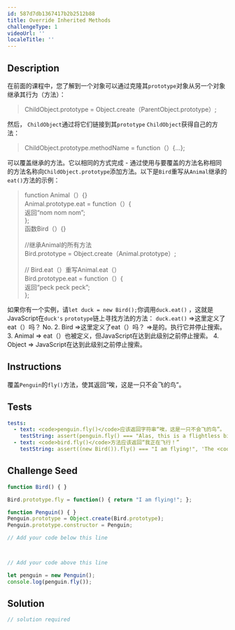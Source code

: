 ```yaml
---
id: 587d7db1367417b2b2512b88
title: Override Inherited Methods
challengeType: 1
videoUrl: ''
localeTitle: ''
---
```


## Description
<section id="description">在前面的课程中，您了解到一个对象可以通过克隆其<code>prototype</code>对象从另一个对象继承其行为（方法）： <blockquote> ChildObject.prototype = Object.create（ParentObject.prototype）; </blockquote>然后， <code>ChildObject</code>通过将它们链接到其<code>prototype</code> <code>ChildObject</code>获得自己的方法： <blockquote> ChildObject.prototype.methodName = function（）{...}; </blockquote>可以覆盖继承的方法。它以相同的方式完成 - 通过使用与要覆盖的方法名称相同的方法名称向<code>ChildObject.prototype</code>添加方法。以下是<code>Bird</code>重写从<code>Animal</code>继承的<code>eat()</code>方法的示例： <blockquote> function Animal（）{} <br> Animal.prototype.eat = function（）{ <br>返回“nom nom nom”; <br> }; <br>函数Bird（）{} <br><br> //继承Animal的所有方法<br> Bird.prototype = Object.create（Animal.prototype）; <br><br> // Bird.eat（）重写Animal.eat（） <br> Bird.prototype.eat = function（）{ <br>返回“peck peck peck”; <br> }; </blockquote>如果你有一个实例，请<code>let duck = new Bird();</code>你调用<code>duck.eat()</code> ，这就是JavaScript在<code>duck&#39;s</code> <code>prototype</code>链上寻找方法的方法： <code>duck.eat()</code> =&gt;这里定义了eat（）吗？ No. 2. Bird =&gt;这里定义了eat（）吗？ =&gt;是的。执行它并停止搜索。 3. Animal =&gt; eat（）也被定义，但JavaScript在达到此级别之前停止搜索。 4. Object =&gt; JavaScript在达到此级别之前停止搜索。 </section>

## Instructions
<section id="instructions">覆盖<code>Penguin</code>的<code>fly()</code>方法，使其返回“唉，这是一只不会飞的鸟”。 </section>

## Tests
<section id='tests'>

```yml
tests:
  - text: <code>penguin.fly()</code>应该返回字符串“唉，这是一只不会飞的鸟”。
    testString: assert(penguin.fly() === "Alas, this is a flightless bird.", '<code>penguin.fly()</code> should return the string "Alas, this is a flightless bird."');
  - text: <code>bird.fly()</code>方法应该返回“我正在飞行！”
    testString: assert((new Bird()).fly() === "I am flying!", 'The <code>bird.fly()</code> method should return "I am flying!"');

```

</section>

## Challenge Seed
<section id='challengeSeed'>

<div id='js-seed'>

```js
function Bird() { }

Bird.prototype.fly = function() { return "I am flying!"; };

function Penguin() { }
Penguin.prototype = Object.create(Bird.prototype);
Penguin.prototype.constructor = Penguin;

// Add your code below this line



// Add your code above this line

let penguin = new Penguin();
console.log(penguin.fly());

```

</div>



</section>

## Solution
<section id='solution'>

```js
// solution required
```
</section>
